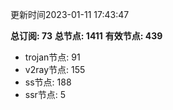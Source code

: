更新时间2023-01-11 17:43:47

**总订阅: 73**
**总节点: 1411**
**有效节点: 439**
- trojan节点: 91
- v2ray节点: 155
- ss节点: 188
- ssr节点: 5

